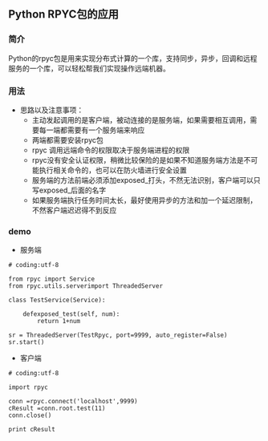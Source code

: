 ## Python RPYC包的应用

### 简介
Python的rpyc包是用来实现分布式计算的一个库，支持同步，异步，回调和远程服务的一个库，可以轻松帮我们实现操作远端机器。

### 用法
* 思路以及注意事项：
  * 主动发起调用的是客户端，被动连接的是服务端，如果需要相互调用，需要每一端都需要有一个服务端来响应
  * 两端都需要安装rpyc包
  * rpyc 调用远端命令的权限取决于服务端进程的权限
  * rpyc没有安全认证权限，稍微比较保险的是如果不知道服务端方法是不可能执行相关命令的，也可以在防火墙进行安全设置
  * 服务端的方法前端必须添加exposed_打头，不然无法识别，客户端可以只写exposed_后面的名字
  * 如果服务端执行任务时间太长，最好使用异步的方法和加一个延迟限制，不然客户端迟迟得不到反应
  
  
### demo
  
  * 服务端
  ```
 # coding:utf-8  
      
  from rpyc import Service  
  from rpyc.utils.serverimport ThreadedServer  

  class TestService(Service):  

      defexposed_test(self, num):  
          return 1+num  

  sr = ThreadedServer(TestRpyc, port=9999, auto_register=False)  
  sr.start()  
  ```
  
  * 客户端
  ```
 # coding:utf-8  

  import rpyc  

  conn =rpyc.connect('localhost',9999)  
  cResult =conn.root.test(11)  
  conn.close()  

  print cResult  
  ```
